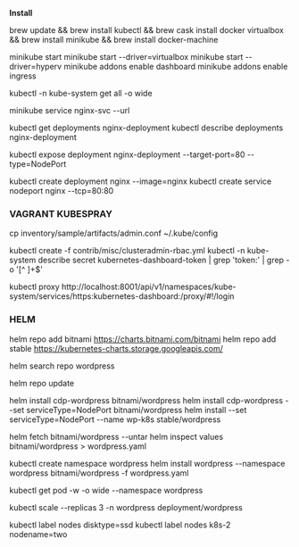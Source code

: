 **Install**

brew update && brew install kubectl && brew cask install docker virtualbox && brew install minikube && brew install docker-machine

minikube start
minikube start --driver=virtualbox
minikube start --driver=hyperv
minikube addons enable dashboard
minikube addons enable ingress

kubectl -n kube-system get all -o wide

minikube service nginx-svc --url

kubectl get deployments nginx-deployment
kubectl describe deployments nginx-deployment

kubectl expose deployment nginx-deployment --target-port=80 --type=NodePort

kubectl create deployment nginx --image=nginx
kubectl create service nodeport nginx --tcp=80:80


### VAGRANT KUBESPRAY ###

cp inventory/sample/artifacts/admin.conf ~/.kube/config

kubectl create -f contrib/misc/clusteradmin-rbac.yml
kubectl -n kube-system describe secret kubernetes-dashboard-token | grep 'token:' | grep -o '[^ ]\+$'

kubectl proxy
http://localhost:8001/api/v1/namespaces/kube-system/services/https:kubernetes-dashboard:/proxy/#!/login

### HELM ### 


helm repo add bitnami https://charts.bitnami.com/bitnami
helm repo add stable https://kubernetes-charts.storage.googleapis.com/

helm search repo wordpress

helm repo update

helm install cdp-wordpress bitnami/wordpress
helm install cdp-wordpress --set serviceType=NodePort bitnami/wordpress
helm install --set serviceType=NodePort --name wp-k8s stable/wordpress

helm fetch bitnami/wordpress --untar
helm inspect values bitnami/wordpress > wordpress.yaml

kubectl create namespace wordpress
helm install wordpress --namespace wordpress bitnami/wordpress -f wordpress.yaml


kubectl get pod -w -o wide --namespace wordpress

kubectl scale --replicas 3 -n wordpress  deployment/wordpress


kubectl label nodes <your-node-name> disktype=ssd
kubectl label nodes k8s-2 nodename=two

